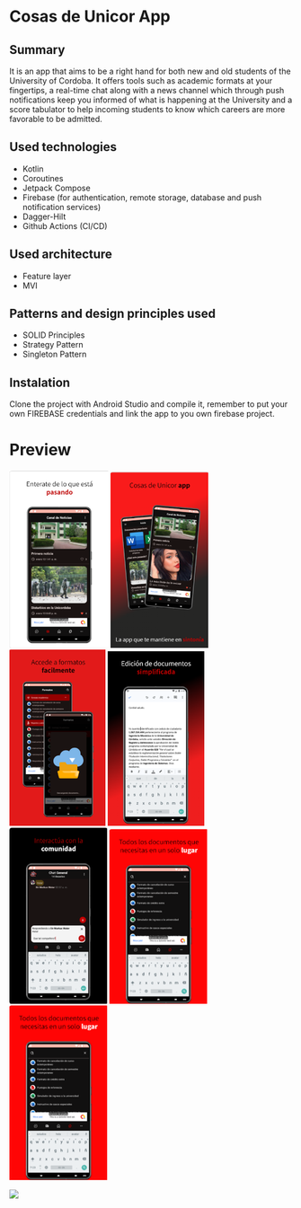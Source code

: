 # Cosas de Unicor App

## Summary

It is an app that aims to be a right hand for both new and old students of the University of Cordoba. It offers tools such as academic
formats at your fingertips, a real-time chat along with a news channel which through push notifications keep you informed of what 
is happening at the University and a score tabulator to help incoming students to know which careers are more favorable to be admitted.

## Used technologies
- Kotlin
- Coroutines
- Jetpack Compose
- Firebase (for authentication, remote storage, database and push notification services)
- Dagger-Hilt
- Github Actions (CI/CD)

## Used architecture
- Feature layer
- MVI

## Patterns and design principles used
- SOLID Principles
- Strategy Pattern
- Singleton Pattern

## Instalation
Clone the project with Android Studio and compile it, remember to put your own FIREBASE credentials and link the app to you own firebase project.

# Preview

![](https://github.com/Madold/imgs/blob/main/Captura%20de%20pantalla%202024-03-04%20115022.png?raw=true)
![](https://github.com/Madold/imgs/blob/main/Captura%20de%20pantalla%202024-03-04%20114813.png?raw=true)
![](https://github.com/Madold/imgs/blob/main/Captura%20de%20pantalla%202024-03-04%20114852.png?raw=true)
![](https://github.com/Madold/imgs/blob/main/Captura%20de%20pantalla%202024-03-04%20114915.png?raw=true)
![](https://github.com/Madold/imgs/blob/main/Captura%20de%20pantalla%202024-03-04%20114944.png?raw=true)
![](https://github.com/Madold/imgs/blob/main/Captura%20de%20pantalla%202024-03-04%20115003.png?raw=true)
![](https://github.com/Madold/imgs/blob/main/Captura%20de%20pantalla%202024-03-04%20115003.png?raw=true)

<div>
  <img src="https://play.google.com/intl/en_us/badges/static/images/badges/en_badge_web_generic.png" />
</div>

